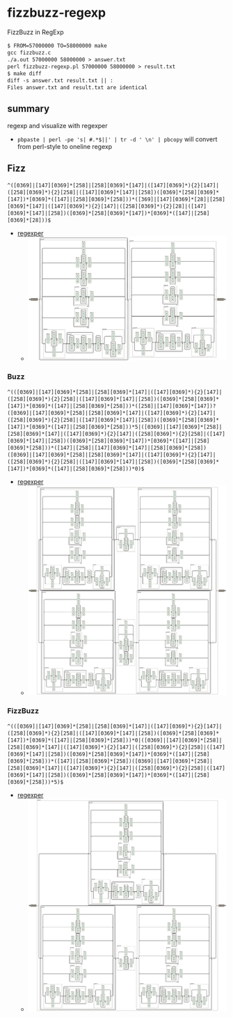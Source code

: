 # fizzbuzz-regexp

FizzBuzz in RegExp

```console
$ FROM=57000000 TO=58000000 make
gcc fizzbuzz.c
./a.out 57000000 58000000 > answer.txt
perl fizzbuzz-regexp.pl 57000000 58000000 > result.txt
$ make diff
diff -s answer.txt result.txt || :
Files answer.txt and result.txt are identical
```

## summary

regexp and visualize with regexper

- `pbpaste | perl -pe 's| #.*$||' | tr -d ' \n' | pbcopy` will convert from perl-style to oneline regexp

## Fizz

```
^([0369]|[147][0369]*[258]|[258][0369]*[147]|([147][0369]*){2}[147]|([258][0369]*){2}[258]|([147][0369]*[147]|[258])([0369]*[258][0369]*[147])*[0369]*([147]|[258][0369]*[258]))*([369]|[147][0369]*[28]|[258][0369]*[147]|([147][0369]*){2}[147]|([258][0369]*){2}[28]|([147][0369]*[147]|[258])([0369]*[258][0369]*[147])*[0369]*([147]|[258][0369]*[28]))$
```

- [regexper](https://regexper.com/#%5E%28%5B0369%5D%7C%5B147%5D%5B0369%5D*%5B258%5D%7C%5B258%5D%5B0369%5D*%5B147%5D%7C%28%5B147%5D%5B0369%5D*%29%7B2%7D%5B147%5D%7C%28%5B258%5D%5B0369%5D*%29%7B2%7D%5B258%5D%7C%28%5B147%5D%5B0369%5D*%5B147%5D%7C%5B258%5D%29%28%5B0369%5D*%5B258%5D%5B0369%5D*%5B147%5D%29*%5B0369%5D*%28%5B147%5D%7C%5B258%5D%5B0369%5D*%5B258%5D%29%29*%28%5B369%5D%7C%5B147%5D%5B0369%5D*%5B28%5D%7C%5B258%5D%5B0369%5D*%5B147%5D%7C%28%5B147%5D%5B0369%5D*%29%7B2%7D%5B147%5D%7C%28%5B258%5D%5B0369%5D*%29%7B2%7D%5B28%5D%7C%28%5B147%5D%5B0369%5D*%5B147%5D%7C%5B258%5D%29%28%5B0369%5D*%5B258%5D%5B0369%5D*%5B147%5D%29*%5B0369%5D*%28%5B147%5D%7C%5B258%5D%5B0369%5D*%5B28%5D%29%29%24)
  - ![](./fizz.png)

### Buzz

```
^(([0369]|[147][0369]*[258]|[258][0369]*[147]|([147][0369]*){2}[147]|([258][0369]*){2}[258]|([147][0369]*[147]|[258])([0369]*[258][0369]*[147])*[0369]*([147]|[258][0369]*[258]))*([258]|[147][0369]*[147])?([0369]|[147][0369]*[258]|[258][0369]*[147]|([147][0369]*){2}[147]|([258][0369]*){2}[258]|([147][0369]*[147]|[258])([0369]*[258][0369]*[147])*[0369]*([147]|[258][0369]*[258]))*5|([0369]|[147][0369]*[258]|[258][0369]*[147]|([147][0369]*){2}[147]|([258][0369]*){2}[258]|([147][0369]*[147]|[258])([0369]*[258][0369]*[147])*[0369]*([147]|[258][0369]*[258]))*([147]|[258]|[147][0369]*[147]|[258][0369]*[258])([0369]|[147][0369]*[258]|[258][0369]*[147]|([147][0369]*){2}[147]|([258][0369]*){2}[258]|([147][0369]*[147]|[258])([0369]*[258][0369]*[147])*[0369]*([147]|[258][0369]*[258]))*0)$
```

- [regexper](https://regexper.com/#%5E%28%28%5B0369%5D%7C%5B147%5D%5B0369%5D*%5B258%5D%7C%5B258%5D%5B0369%5D*%5B147%5D%7C%28%5B147%5D%5B0369%5D*%29%7B2%7D%5B147%5D%7C%28%5B258%5D%5B0369%5D*%29%7B2%7D%5B258%5D%7C%28%5B147%5D%5B0369%5D*%5B147%5D%7C%5B258%5D%29%28%5B0369%5D*%5B258%5D%5B0369%5D*%5B147%5D%29*%5B0369%5D*%28%5B147%5D%7C%5B258%5D%5B0369%5D*%5B258%5D%29%29*%28%5B258%5D%7C%5B147%5D%5B0369%5D*%5B147%5D%29%3F%28%5B0369%5D%7C%5B147%5D%5B0369%5D*%5B258%5D%7C%5B258%5D%5B0369%5D*%5B147%5D%7C%28%5B147%5D%5B0369%5D*%29%7B2%7D%5B147%5D%7C%28%5B258%5D%5B0369%5D*%29%7B2%7D%5B258%5D%7C%28%5B147%5D%5B0369%5D*%5B147%5D%7C%5B258%5D%29%28%5B0369%5D*%5B258%5D%5B0369%5D*%5B147%5D%29*%5B0369%5D*%28%5B147%5D%7C%5B258%5D%5B0369%5D*%5B258%5D%29%29*5%7C%28%5B0369%5D%7C%5B147%5D%5B0369%5D*%5B258%5D%7C%5B258%5D%5B0369%5D*%5B147%5D%7C%28%5B147%5D%5B0369%5D*%29%7B2%7D%5B147%5D%7C%28%5B258%5D%5B0369%5D*%29%7B2%7D%5B258%5D%7C%28%5B147%5D%5B0369%5D*%5B147%5D%7C%5B258%5D%29%28%5B0369%5D*%5B258%5D%5B0369%5D*%5B147%5D%29*%5B0369%5D*%28%5B147%5D%7C%5B258%5D%5B0369%5D*%5B258%5D%29%29*%28%5B147%5D%7C%5B258%5D%7C%5B147%5D%5B0369%5D*%5B147%5D%7C%5B258%5D%5B0369%5D*%5B258%5D%29%28%5B0369%5D%7C%5B147%5D%5B0369%5D*%5B258%5D%7C%5B258%5D%5B0369%5D*%5B147%5D%7C%28%5B147%5D%5B0369%5D*%29%7B2%7D%5B147%5D%7C%28%5B258%5D%5B0369%5D*%29%7B2%7D%5B258%5D%7C%28%5B147%5D%5B0369%5D*%5B147%5D%7C%5B258%5D%29%28%5B0369%5D*%5B258%5D%5B0369%5D*%5B147%5D%29*%5B0369%5D*%28%5B147%5D%7C%5B258%5D%5B0369%5D*%5B258%5D%29%29*0%29%24)
  - ![](./buzz.png)

### FizzBuzz

```
^(([0369]|[147][0369]*[258]|[258][0369]*[147]|([147][0369]*){2}[147]|([258][0369]*){2}[258]|([147][0369]*[147]|[258])([0369]*[258][0369]*[147])*[0369]*([147]|[258][0369]*[258]))*0|([0369]|[147][0369]*[258]|[258][0369]*[147]|([147][0369]*){2}[147]|([258][0369]*){2}[258]|([147][0369]*[147]|[258])([0369]*[258][0369]*[147])*[0369]*([147]|[258][0369]*[258]))*([147]|[258][0369]*[258])([0369]|[147][0369]*[258]|[258][0369]*[147]|([147][0369]*){2}[147]|([258][0369]*){2}[258]|([147][0369]*[147]|[258])([0369]*[258][0369]*[147])*[0369]*([147]|[258][0369]*[258]))*5)$
```

- [regexper](https://regexper.com/#%5E%28%28%5B0369%5D%7C%5B147%5D%5B0369%5D*%5B258%5D%7C%5B258%5D%5B0369%5D*%5B147%5D%7C%28%5B147%5D%5B0369%5D*%29%7B2%7D%5B147%5D%7C%28%5B258%5D%5B0369%5D*%29%7B2%7D%5B258%5D%7C%28%5B147%5D%5B0369%5D*%5B147%5D%7C%5B258%5D%29%28%5B0369%5D*%5B258%5D%5B0369%5D*%5B147%5D%29*%5B0369%5D*%28%5B147%5D%7C%5B258%5D%5B0369%5D*%5B258%5D%29%29*0%7C%28%5B0369%5D%7C%5B147%5D%5B0369%5D*%5B258%5D%7C%5B258%5D%5B0369%5D*%5B147%5D%7C%28%5B147%5D%5B0369%5D*%29%7B2%7D%5B147%5D%7C%28%5B258%5D%5B0369%5D*%29%7B2%7D%5B258%5D%7C%28%5B147%5D%5B0369%5D*%5B147%5D%7C%5B258%5D%29%28%5B0369%5D*%5B258%5D%5B0369%5D*%5B147%5D%29*%5B0369%5D*%28%5B147%5D%7C%5B258%5D%5B0369%5D*%5B258%5D%29%29*%28%5B147%5D%7C%5B258%5D%5B0369%5D*%5B258%5D%29%28%5B0369%5D%7C%5B147%5D%5B0369%5D*%5B258%5D%7C%5B258%5D%5B0369%5D*%5B147%5D%7C%28%5B147%5D%5B0369%5D*%29%7B2%7D%5B147%5D%7C%28%5B258%5D%5B0369%5D*%29%7B2%7D%5B258%5D%7C%28%5B147%5D%5B0369%5D*%5B147%5D%7C%5B258%5D%29%28%5B0369%5D*%5B258%5D%5B0369%5D*%5B147%5D%29*%5B0369%5D*%28%5B147%5D%7C%5B258%5D%5B0369%5D*%5B258%5D%29%29*5%29%24)
  - ![](./fizzbuzz.png)
